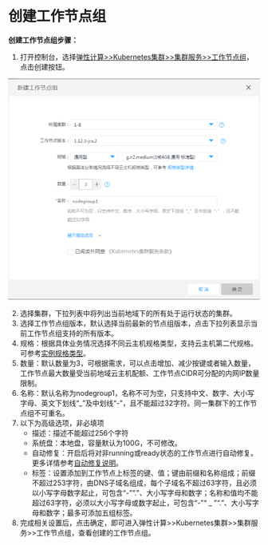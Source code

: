 
# 创建工作节点组

**创建工作节点组步骤：**

 1. 打开控制台，选择[弹性计算>>Kubernetes集群>>集群服务>>工作节点组](https://cns-console.jdcloud.com/host/nodeGroup/list)，点击创建按钮。  

  ![创建工作节点组](../../../../../image/Elastic-Compute/JCS-for-Kubernetes/新建工作节点组.png)

 2. 选择集群，下拉列表中将列出当前地域下的所有处于运行状态的集群。
 3. 选择工作节点组版本，默认选择当前最新的节点组版本，点击下拉列表显示当前工作节点组支持的所有版本。
 4. 规格：根据具体业务情况选择不同云主机规格类型，支持云主机第二代规格。可参考[实例规格类型](https://docs.jdcloud.com/cn/virtual-machines/instance-type-family)。
 5. 数量：默认数量为3，可根据需求，可以点击增加、减少按键或者输入数量，工作节点最大数量受当前地域云主机配额、工作节点CIDR可分配的内网IP数量限制。
 6. 名称：默认名称为nodegroup1，名称不可为空，只支持中文、数字、大小写字母、英文下划线“_”及中划线“-”，且不能超过32字符。同一集群下的工作节点组不可重名。
 7. 以下为高级选项，非必填项  
    * 描述：描述不能超过256个字符
    * 系统盘：本地盘，容量默认为100G，不可修改。
    * 自动修复：开启后将对非running或ready状态的工作节点进行自动修复。更多详情参考[自动修复说明](https://docs.jdcloud.com/cn/jcs-for-kubernetes/auto-repair)。  
    * 标签：设置添加到工作节点上标签的键、值；键由前缀和名称组成；前缀不超过253字符，由DNS子域名组成，每个子域名不超过63字符，且必须以小写字母数字起止，可包含“-”“.”、大小写字母和数字；名称和值均不能超过63字符，必须以大小写字母或数字起止，可包含“-”“ _ ”“.”、大小写字母和数字；最多可添加五组标签。
 8. 完成相关设置后，点击确定，即可进入弹性计算>>Kubernetes集群>>集群服务>>工作节点组，查看创建的工作节点组。
